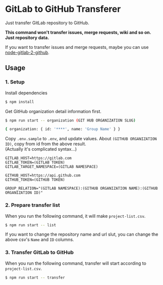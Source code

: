 # GitLab to GitHub Transferer

Just transfer GitLab repository to GitHub.

**This command won't transfer issues, merge requests, wiki and so on. Just repository data.**

If you want to transfer issues and merge requests, maybe you can use [node-gitlab-2-github](https://github.com/piceaTech/node-gitlab-2-github).

## Usage

### 1. Setup

Install dependencies

```bash
$ npm install
```

Get GitHub organization detail information first.

```bash
$ npm run start -- organization (GIT HUB ORGANIZATION SLUG)

{ organization: { id: '****', name: 'Group Name' } }
```

Copy `.env.sample` to `.env`, and update values. About `(GITHUB ORGANIZATION ID)`, copy from id from the above result.  
(Actually it's complicated syntax...)

```dotenv
GITLAB_HOST=https://gitlab.com
GITLAB_TOKEN=(GITLAB TOKEN)
GITLAB_TARGET_NAMESPACE=(GITLAB NAMESPACE)

GITHUB_HOST=https://api.github.com
GITHUB_TOKEN=(GITHUB TOKEN)

GROUP_RELATION="(GITLAB NAMESPACE):(GITHUB ORGANIZATION NAME):(GITHUB ORGANIZATION ID)"
```

### 2. Prepare transfer list

When you run the following command, it will make `project-list.csv`.

```bash
$ npm run start -- list
```

If you want to change the repository name and url slut, you can change the above csv's `Name` and `ID` columns.

### 3. Transfer GitLab to GitHub

When you run the following command, transfer will start according to `project-list.csv`.

```bash
$ npm run start -- transfer
```